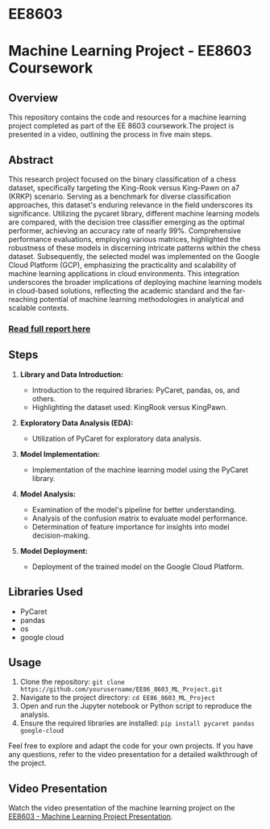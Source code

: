 # EE8603

# Machine Learning Project - EE8603 Coursework

## Overview
This repository contains the code and resources for a machine learning project completed as part of the EE 8603 coursework.The project is presented in a video, outlining the process in five main steps.

## Abstract
This research project focused on the binary classification of a chess dataset, specifically targeting the King-Rook versus King-Pawn on a7 (KRKP) scenario. Serving as a benchmark for diverse classification approaches, this dataset's enduring relevance in the field underscores its significance. Utilizing the pycaret library, different machine learning models are compared, with the decision tree classifier emerging as the optimal performer, achieving an accuracy rate of nearly 99%. Comprehensive performance evaluations, employing various matrices, highlighted the robustness of these models in discerning intricate patterns within the chess dataset. Subsequently, the selected model was implemented on the Google Cloud Platform (GCP), emphasizing the practicality and scalability of machine learning applications in cloud environments. This integration underscores the broader implications of deploying machine learning models in cloud-based solutions, reflecting the academic standard and the far-reaching potential of machine learning methodologies in analytical and scalable contexts.

### [Read full report here](https://github.com/dsatheesan/EE8603/blob/main/Report.md)
## Steps

1. **Library and Data Introduction:**
   - Introduction to the required libraries: PyCaret, pandas, os, and others.
   - Highlighting the dataset used: KingRook versus KingPawn.

2. **Exploratory Data Analysis (EDA):**
   - Utilization of PyCaret for exploratory data analysis.

3. **Model Implementation:**
   - Implementation of the machine learning model using the PyCaret library.

4. **Model Analysis:**
   - Examination of the model's pipeline for better understanding.
   - Analysis of the confusion matrix to evaluate model performance.
   - Determination of feature importance for insights into model decision-making.

5. **Model Deployment:**
   - Deployment of the trained model on the Google Cloud Platform.

## Libraries Used
- PyCaret
- pandas
- os
- google cloud

## Usage
1. Clone the repository: `git clone https://github.com/yourusername/EE86_8603_ML_Project.git`
2. Navigate to the project directory: `cd EE86_8603_ML_Project`
3. Open and run the Jupyter notebook or Python script to reproduce the analysis.
4. Ensure the required libraries are installed: `pip install pycaret pandas google-cloud`

Feel free to explore and adapt the code for your own projects. If you have any questions, refer to the video presentation for a detailed walkthrough of the project.

## Video Presentation
Watch the video presentation of the machine learning project on the [EE8603 - Machine Learning Project Presentation](https://www.loom.com/share/b9ed92175b2245a1a83fac95d1485790?sid=298253a6-0b1d-4e53-b5d8-8161c4dc4625).
